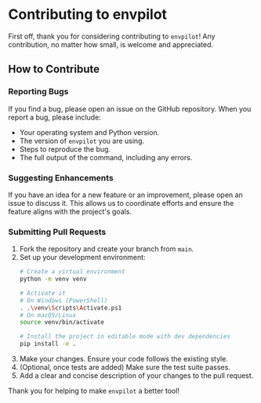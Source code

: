 # Contributing to envpilot

First off, thank you for considering contributing to `envpilot`! Any contribution, no matter how small, is welcome and appreciated.

## How to Contribute

### Reporting Bugs
If you find a bug, please open an issue on the GitHub repository. When you report a bug, please include:
- Your operating system and Python version.
- The version of `envpilot` you are using.
- Steps to reproduce the bug.
- The full output of the command, including any errors.

### Suggesting Enhancements
If you have an idea for a new feature or an improvement, please open an issue to discuss it. This allows us to coordinate efforts and ensure the feature aligns with the project's goals.

### Submitting Pull Requests
1.  Fork the repository and create your branch from `main`.
2.  Set up your development environment:
    ```bash
    # Create a virtual environment
    python -m venv venv
    
    # Activate it
    # On Windows (PowerShell)
    . .\venv\Scripts\Activate.ps1
    # On macOS/Linux
    source venv/bin/activate
    
    # Install the project in editable mode with dev dependencies
    pip install -e .
    ```
3.  Make your changes. Ensure your code follows the existing style.
4.  (Optional, once tests are added) Make sure the test suite passes.
5.  Add a clear and concise description of your changes to the pull request.

Thank you for helping to make `envpilot` a better tool! 